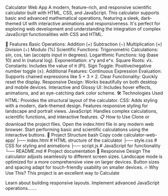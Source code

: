 
Calculator Web App
A modern, feature-rich, and responsive scientific calculator built with HTML, CSS, and JavaScript. This calculator supports basic and advanced mathematical operations, featuring a sleek, dark-themed UI with interactive animations and responsiveness. It's perfect for exploring web development and understanding the integration of complex JavaScript functionalities with CSS and HTML.

🚀 Features
Basic Operations:
Addition (+)
Subtraction (−)
Multiplication (×)
Division (÷)
Modulo (%)
Scientific Functions:
Trigonometric Calculations: sin, cos, tan (accepts input in degrees).
Logarithmic Functions: log (base 10) and ln (natural log).
Exponentiation: x^y and e^x.
Square Roots: √x.
Constants: Includes the value of π (Pi).
Sign Toggle: Positive/negative number toggle (±).
Additional Features:
Continuous Expression Evaluation: Supports chained expressions like 5 + 3 × 2.
Clear Functionality: Quickly reset the display.
Responsive Design: Works beautifully on both desktop and mobile devices.
Interactive and Glossy UI: Includes hover effects, animations, and an eye-catching dark color scheme.
🛠 Technologies Used
HTML: Provides the structural layout of the calculator.
CSS: Adds styling with a modern, dark-themed design. Features responsive styling for landscape and portrait views.
JavaScript: Handles complex calculations, scientific functions, and interactive features.
📋 How to Use
Clone or download the project files.
Open the index.html file in any modern web browser.
Start performing basic and scientific calculations using the interactive buttons.
📂 Project Structure
bash
Copy code
calculator-web-app/
├── index.html      # HTML structure of the calculator
├── style.css       # CSS for styling and animations
├── script.js       # JavaScript for functionality
└── README.md       # Project documentation
📱 Responsive Design
The calculator adjusts seamlessly to different screen sizes.
Landscape mode is optimized for a more comprehensive view on larger devices.
Button sizes and spacing adapt for touch-friendly usability on smaller devices.
🔥 Why Use This?
This project is an excellent way to Calculate

Learn about building responsive layouts.
Implement advanced JavaScript operations.......

